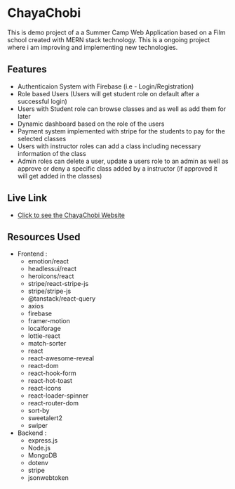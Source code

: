 # ChayaChobi

This is demo project of a a Summer Camp Web Application based on a Film school created with MERN stack technology. This is a ongoing project where i am improving and implementing new technologies.

## Features

- Authenticaion System with Firebase (i.e - Login/Registration)
- Role based Users (Users will get student role on default after a successful login)
- Users with Student role can browse classes and as well as add them for later
- Dynamic dashboard based on the role of the users
- Payment system implemented with stripe for the students to pay for the selected classes
- Users with instructor roles can add a class including necessary information of the class
- Admin roles can delete a user, update a users role to an admin as well as approve or deny a specific class added by a instructor (if approved it will get added in the classes)

## Live Link

- [Click to see the ChayaChobi Website](https://b712-summer-camp.web.app)

## Resources Used

- Frontend :
  - emotion/react
  - headlessui/react
  - heroicons/react
  - stripe/react-stripe-js
  - stripe/stripe-js
  - @tanstack/react-query
  - axios
  - firebase
  - framer-motion
  - localforage
  - lottie-react
  - match-sorter
  - react
  - react-awesome-reveal
  - react-dom
  - react-hook-form
  - react-hot-toast
  - react-icons
  - react-loader-spinner
  - react-router-dom
  - sort-by
  - sweetalert2
  - swiper
- Backend :
  - express.js
  - Node.js
  - MongoDB
  - dotenv
  - stripe
  - jsonwebtoken
